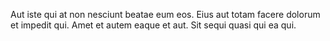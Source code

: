 Aut iste qui at non nesciunt beatae eum eos. Eius aut totam facere dolorum et impedit qui. Amet et autem eaque et aut. Sit sequi quasi qui ea qui.